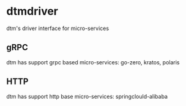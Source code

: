 # dtmdriver
dtm's driver interface for micro-services

## gRPC
dtm has support grpc based micro-services: go-zero, kratos, polaris

## HTTP
dtm has support http base micro-services: springclould-alibaba
